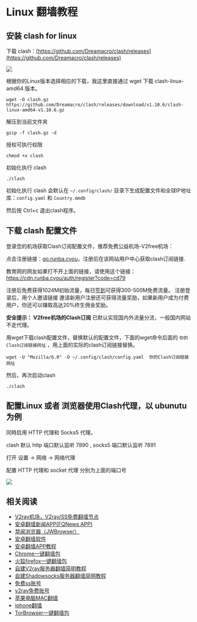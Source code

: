 # Linux 翻墙教程

## 安装 clash for linux

下载 clash：[https://github.com/Dreamacro/clash/releases](https://github.com/Dreamacro/clash/releases)

![](https://v2free.org/docs/SSPanel/linux/clash_files/1946477.png)

根据你的Linux版本选择相应的下载，我这里直接通过 wget 下载 clash-linux-amd64 版本。

    wget -O clash.gz https://github.com/Dreamacro/clash/releases/download/v1.10.6/clash-linux-amd64-v1.10.6.gz

解压到当前文件夹

    gzip -f clash.gz -d 

授权可执行权限

    chmod +x clash

初始化执行 clash

    ./clash 

初始化执行 clash 会默认在 `~/.config/clash/` 目录下生成配置文件和全球IP地址库：`config.yaml` 和 `Country.mmdb`

然后按 Ctrl+c 退出clash程序。

## 下载 clash 配置文件

登录您的机场获取Clash订阅配置文件，推荐免费公益机场-V2free机场：

点击注册链接：<a href="https://go.runba.cyou/auth/register?code=cd79" target="_blank">go.runba.cyou</a>，注册后在该网站用户中心获取clash订阅链接.

教育网的网友如果打不开上面的链接，请使用这个链接：
https://cdn.runba.cyou/auth/register?code=cd79

注册后免费获得1024M初始流量，每日[签到](https://raw.githubusercontent.com/bannedbook/fanqiang/master/v2ss/images/checkin.jpg)可获得300-500M免费流量。
注册登录后，用个人邀请链接 邀请新用户注册还可获得流量奖励，如果新用户成为付费用户，你还可以赚取高达20%终生佣金奖励。

**安全提示： V2free机场的Clash订阅** 已默认实现国内外流量分流，一般国内网站不走代理。

用wget下载clash配置文件，替换默认的配置文件，下面的wget命令后面的 `你的Clash订阅链接网址`  ，用上面的实际的clash订阅链接替换。

    wget -U "Mozilla/6.0" -O ~/.config/clash/config.yaml  你的Clash订阅链接网址

然后，再次启动clash

    ./clash

## 配置Linux 或者 浏览器使用Clash代理，以 ubunutu 为例

同時启用 HTTP 代理和 Socks5 代理。

clash 默认 http 端口默认监听 7890 , socks5 端口默认监听 7891

打开 设置 -> 网络 -> 网络代理

配置 HTTP 代理和 socket 代理 分别为上面的端口号

![](https://v2free.org/docs/SSPanel/linux/clash_files/574938345.png)

## 相关阅读
*   [V2ray机场，V2ray/SS免费翻墙节点](https://github.com/bannedbook/fanqiang/wiki/V2ray%E6%9C%BA%E5%9C%BA)
*   [安卓翻墙新闻APP(FQNews APP)](https://github.com/bannedbook/fanqiang/wiki/%E7%A6%81%E9%97%BB%E7%BD%91%E5%AE%89%E5%8D%93%E7%BF%BB%E5%A2%99%E6%96%B0%E9%97%BBAPP)
*   [禁闻浏览器（JWBrowser）](https://github.com/bannedbook/fanqiang/wiki/%E5%AE%89%E5%8D%93%E7%BF%BB%E5%A2%99%E8%BD%AF%E4%BB%B6#JWBrowser)
*   [安卓翻墙软件](https://github.com/bannedbook/fanqiang/wiki/%E5%AE%89%E5%8D%93%E7%BF%BB%E5%A2%99%E8%BD%AF%E4%BB%B6)
*   [安卓翻墙APP教程](https://github.com/bannedbook/fanqiang/tree/master/android)
*   [Chrome一键翻墙包](https://github.com/bannedbook/fanqiang/wiki/Chrome%E4%B8%80%E9%94%AE%E7%BF%BB%E5%A2%99%E5%8C%85)
*   [火狐firefox一键翻墙包](https://github.com/bannedbook/fanqiang/wiki/%E7%81%AB%E7%8B%90firefox%E4%B8%80%E9%94%AE%E7%BF%BB%E5%A2%99%E5%8C%85)
*   [自建V2ray服务器翻墙简明教程](https://github.com/bannedbook/fanqiang/blob/master/v2ss/%E8%87%AA%E5%BB%BAV2ray%E6%9C%8D%E5%8A%A1%E5%99%A8%E7%AE%80%E6%98%8E%E6%95%99%E7%A8%8B.md)
*   [自建Shadowsocks服务器翻墙简明教程](https://github.com/bannedbook/fanqiang/blob/master/v2ss/%E8%87%AA%E5%BB%BAShadowsocks%E6%9C%8D%E5%8A%A1%E5%99%A8%E7%AE%80%E6%98%8E%E6%95%99%E7%A8%8B.md)
*   [免费ss账号](https://github.com/bannedbook/fanqiang/wiki/%E5%85%8D%E8%B4%B9ss%E8%B4%A6%E5%8F%B7)
*   [v2ray免费账号](https://github.com/bannedbook/fanqiang/wiki/v2ray%E5%85%8D%E8%B4%B9%E8%B4%A6%E5%8F%B7)
*   [苹果电脑MAC翻墙](https://github.com/bannedbook/fanqiang/wiki/%E8%8B%B9%E6%9E%9C%E7%94%B5%E8%84%91MAC%E7%BF%BB%E5%A2%99)
*   [iphone翻墙](https://github.com/bannedbook/fanqiang/wiki/iphone%E7%BF%BB%E5%A2%99)
*   [TorBrowser一键翻墙包](https://github.com/bannedbook/fanqiang/wiki/TorBrowser%E4%B8%80%E9%94%AE%E7%BF%BB%E5%A2%99%E5%8C%85)